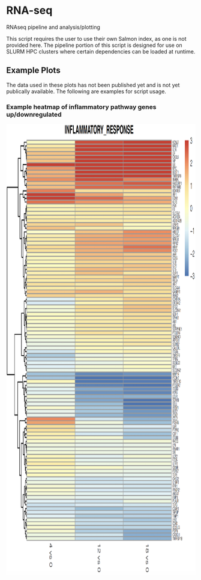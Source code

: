 # RNA-seq
RNAseq pipeline and analysis/plotting

This script requires the user to use their own Salmon index, as one is not provided here. The pipeline portion of this script is designed for use on SLURM HPC clusters where certain dependencies can be loaded at runtime. 

## Example Plots
The data used in these plots has not been published yet and is not yet publically available. The following are examples for script usage. 

### Example heatmap of inflammatory pathway genes up/downregulated 
<img src="https://github.com/TJ-Sears/RNA-seq/blob/main/ExamplePlots/heatmap_screenshot2.png" width="1000" height="1200">


